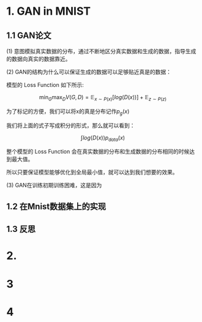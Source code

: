 # 1. GAN in MNIST

## 1.1 GAN论文

(1) 意图模拟真实数据的分布，通过不断地区分真实数据和生成的数据，指导生成的数据向真实的数据靠近。

(2) GAN的结构为什么可以保证生成的数据可以足够贴近真是的数据：
  
模型的 Loss Function 如下所示:
 
$$ \min_{G}\max_{D}V(G,D)=\mathbb{E}_{x\sim P(x)} [log(D(x))] + \mathbb{E}_{z\sim P(z)} $$
    
 
为了标记的方便，我们可以将x的真是分布记作$p_{g}(x)$

我们将上面的式子写成积分的形式，那么就可以看到：

$$\int log\big(D(x)\big)p_{data}(x) $$

整个模型的 Loss Function 会在真实数据的分布和生成数据的分布相同的时候达到最大值。

所以只要保证模型能够优化到全局最小值，就可以达到我们想要的效果。

(3) GAN在训练初期训练困难，这是因为


## 1.2 在Mnist数据集上的实现

## 1.3 反思

# 2.  

# 3

# 4

